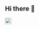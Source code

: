 ## Hi there 👋

<!--
**ZvezdocheTag/ZvezdocheTag** is a ✨ _special_ ✨ repository because its `README.md` (this file) appears on your GitHub profile.

Here are some ideas to get you started:

- 🔭 I’m currently working on ...
- 🌱 I’m currently learning ...
- 👯 I’m looking to collaborate on ...
- 🤔 I’m looking for help with ...
- 💬 Ask me about ...
- 📫 How to reach me: ...
- 😄 Pronouns: ...
- ⚡ Fun fact: ...
-->


[<img align="left" alt="yegor256 | LinkedIn" width="22px" src="https://cdns.iconmonstr.com/wp-content/releases/preview/2012/240/iconmonstr-linkedin-3.png" />](https://www.linkedin.com/in/vitaly-yastremsky/)
<br/>
